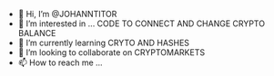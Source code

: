 - 👋 Hi, I’m @JOHANNTITOR
- 👀 I’m interested in ... CODE TO CONNECT AND CHANGE CRYPTO BALANCE
- 🌱 I’m currently learning CRYTO AND HASHES
- 💞️ I’m looking to collaborate on CRYPTOMARKETS
- 📫 How to reach me ...

<!---
JOHANNTITOR/JOHANNTITOR is a ✨ special ✨ repository because its `README.md` (this file) appears on your GitHub profile.
You can click the Preview link to take a look at your changes.
--->
